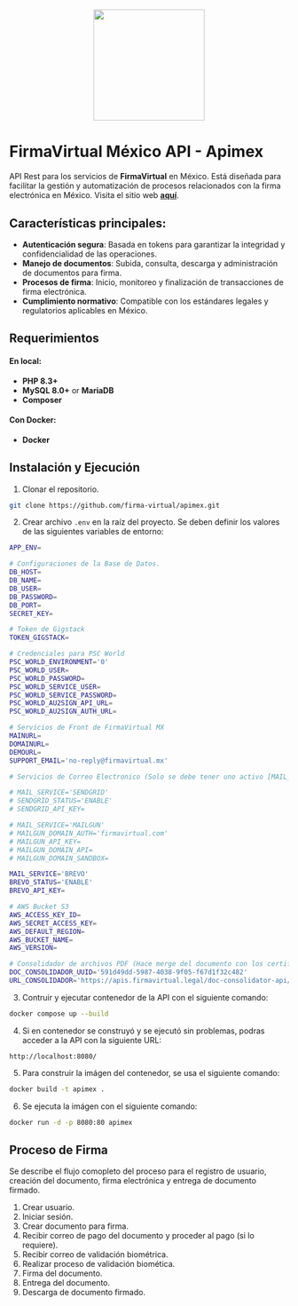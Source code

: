<h1 align="center">
  <img src="https://firmavirtual.mx/wp-content/uploads/2022/10/logo_FIRMA_VIRTUAL_1210.png" width="200">
</h1>

# FirmaVirtual México API - Apimex

API Rest para los servicios de **FirmaVirtual** en México. Está diseñada para facilitar la gestión y automatización de procesos relacionados con la firma electrónica en México. Visita el sitio web **[aquí](https://firmavirtual.mx/)**.

## Características principales:
- **Autenticación segura**: Basada en tokens para garantizar la integridad y confidencialidad de las operaciones.
- **Manejo de documentos**: Subida, consulta, descarga y administración de documentos para firma.
- **Procesos de firma**: Inicio, monitoreo y finalización de transacciones de firma electrónica.
- **Cumplimiento normativo**: Compatible con los estándares legales y regulatorios aplicables en México.

## Requerimientos

#### En local:
- **PHP 8.3+**
- **MySQL 8.0+** or **MariaDB**
- **Composer**

#### Con Docker:
- **Docker**

## Instalación y Ejecución

1. Clonar el repositorio.
```bash
git clone https://github.com/firma-virtual/apimex.git
```
2. Crear archivo `.env` en la raíz del proyecto. Se deben definir los valores de las siguientes variables de entorno:
```sh
APP_ENV=

# Configuraciones de la Base de Datos.
DB_HOST=
DB_NAME=
DB_USER=
DB_PASSWORD=
DB_PORT=
SECRET_KEY=

# Token de Gigstack
TOKEN_GIGSTACK=

# Credenciales para PSC World
PSC_WORLD_ENVIRONMENT='0'
PSC_WORLD_USER=
PSC_WORLD_PASSWORD=
PSC_WORLD_SERVICE_USER=
PSC_WORLD_SERVICE_PASSWORD=
PSC_WORLD_AU2SIGN_API_URL=
PSC_WORLD_AU2SIGN_AUTH_URL=

# Servicios de Front de FirmaVirtual MX
MAINURL=
DOMAINURL=
DEMOURL=
SUPPORT_EMAIL='no-reply@firmavirtual.mx'

# Servicios de Correo Electronico (Solo se debe tener uno activo [MAIL_SERVICE], por defecto se usa Brevo)

# MAIL_SERVICE='SENDGRID'
# SENDGRID_STATUS='ENABLE'
# SENDGRID_API_KEY=

# MAIL_SERVICE='MAILGUN'
# MAILGUN_DOMAIN_AUTH='firmavirtual.com'
# MAILGUN_API_KEY=
# MAILGUN_DOMAIN_API=
# MAILGUN_DOMAIN_SANDBOX=

MAIL_SERVICE='BREVO'
BREVO_STATUS='ENABLE'
BREVO_API_KEY=

# AWS Bucket S3
AWS_ACCESS_KEY_ID=
AWS_SECRET_ACCESS_KEY=
AWS_DEFAULT_REGION=
AWS_BUCKET_NAME=
AWS_VERSION=

# Consolidador de archivos PDF (Hace merge del documento con los certificados)
DOC_CONSOLIDADOR_UUID='591d49dd-5987-4038-9f05-f67d1f32c482'
URL_CONSOLIDADOR='https://apis.firmavirtual.legal/doc-consolidator-api/merge?fileInfos=[]'
```

3. Contruir y ejecutar contenedor de la API con el siguiente comando:
```bash
docker compose up --build
```

4. Si en contenedor se construyó y se ejecutó sin problemas, podras acceder a la API con la siguiente URL:
```
http://localhost:8080/
```

5. Para construir la imágen del contenedor, se usa el siguiente comando:
```bash
docker build -t apimex .
```

6. Se ejecuta la imágen con el siguiente comando:
```bash
docker run -d -p 8080:80 apimex
```

## Proceso de Firma

Se describe el flujo comopleto del proceso para el registro de usuario, creación del documento, firma electrónica y entrega de documento firmado.

1. Crear usuario.
2. Iniciar sesión.
3. Crear documento para firma.
4. Recibir correo de pago del documento y proceder al pago (si lo requiere).
5. Recibir correo de validación biométrica.
6. Realizar proceso de validación biomética.
7. Firma del documento.
8. Entrega del documento.
9. Descarga de documento firmado.
